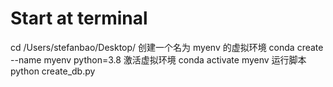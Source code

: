 # Start at terminal 
cd /Users/stefanbao/Desktop/
 创建一个名为 myenv 的虚拟环境
conda create --name myenv python=3.8
 激活虚拟环境
conda activate myenv
运行脚本
python create_db.py
